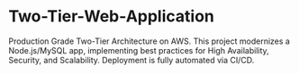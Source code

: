# Two-Tier-Web-Application
Production Grade Two-Tier Architecture on AWS. This project modernizes a Node.js/MySQL app, implementing best practices for High Availability, Security, and Scalability. Deployment is fully automated via CI/CD.
